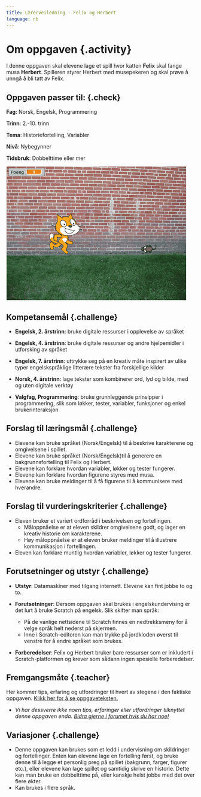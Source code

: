 ```yaml
---
title: Lærerveiledning - Felix og Herbert
language: nb
---
```


# Om oppgaven {.activity}
I denne oppgaven skal elevene lage et spill hvor katten __Felix__ skal fange musa __Herbert__. Spilleren styrer Herbert med musepekeren og skal prøve å unngå å bli tatt av Felix.


## Oppgaven passer til: {.check}
 __Fag__: Norsk, Engelsk, Programmering

__Trinn__: 2.-10. trinn

__Tema__: Historiefortelling, Variabler

__Nivå__: Nybegynner

__Tidsbruk__: Dobbelttime eller mer

![](felix_og_herbert.png)

## Kompetansemål {.challenge}

+ __Engelsk, 2. årstrinn__: bruke digitale ressurser i opplevelse av språket

+ __Engelsk, 4. årstrinn__: bruke digitale ressurser og andre hjelpemidler i utforsking av språket

+ __Engelsk, 7. årstrinn__: uttrykke seg på en kreativ måte inspirert av ulike typer engelskspråklige litterære tekster fra forskjellige kilder

+ __Norsk, 4. årstrinn__: lage tekster som kombinerer ord, lyd og bilde, med og uten digitale verktøy

+ __Valgfag, Programmering__: bruke grunnleggende prinsipper i programmering, slik som løkker, tester, variabler, funksjoner og enkel brukerinteraksjon

## Forslag til læringsmål {.challenge}

+ Elevene kan bruke språket (Norsk/Engelsk) til å beskrive karakterene og omgivelsene i spillet.
+ Elevene kan bruke språket (Norsk/Engelsk)til å generere en bakgrunnsfortelling til Felix og Herbert.
+ Elevene kan forklare hvordan variabler, løkker og tester fungerer.
+ Elevene kan forklare hvordan figurene styres med musa.
+ Elevene kan bruke meldinger til å få figurene til å kommunisere med hverandre.

## Forslag til vurderingskriterier {.challenge}

+ Eleven bruker et variert ordforråd i beskrivelsen og fortellingen.
  + Måloppnåelse er at eleven skildrer omgivelsene godt, og lager en kreativ historie om karakterene.
  + Høy måloppnåelse er at eleven bruker meldinger til å illustrere kommunikasjon i fortellingen.
+ Eleven kan forklare muntlig hvordan variabler, løkker og tester fungerer.

## Forutsetninger og utstyr {.challenge}

+ __Utstyr__: Datamaskiner med tilgang internett. Elevene kan fint jobbe to og to.

+ __Forutsetninger__: Dersom oppgaven skal brukes i engelskundervising er det lurt å bruke Scratch på engelsk. Slik skifter man språk:
  + På de vanlige nettsidene til Scratch finnes en nedtrekksmeny for
    å velge språk helt nederst på skjermen.
  + Inne i Scratch-editoren kan man trykke på jordkloden øverst til
    venstre for å endre språket som brukes.

+ __Forberedelser__: Felix og Herbert bruker bare ressurser som er inkludert i Scratch-platformen og krever som sådann ingen spesielle forberedelser.


## Fremgangsmåte {.teacher}
Her kommer tips, erfaring og utfordringer til hvert av stegene i den faktiske oppgaven. <a href="http://oppgaver.kidsakoder.no/scratch/felix_og_herbert/felix_og_herbert.html" target="_blank_">Klikk her for å se oppgaveteksten.</a>

+ _Vi har dessverre ikke noen tips, erfaringer eller utfordringer tilknyttet denne oppgaven enda. [Bidra gjerne i forumet hvis du har noe!](https://forum.kidsakoder.no/c/oppgaver)_

## Variasjoner {.challenge}
+ Denne oppgaven kan brukes som et ledd i undervisning om skildringer og fortellinger. Enten kan elevene lage en fortelling først, og bruke denne til å legge et personlig preg på spillet (bakgrunn, farger, figurer etc.), eller elevene kan lage spillet og samtidig skrive en historie. Dette kan man bruke en dobbelttime på, eller kanskje helst jobbe med det over flere økter.
+ Kan brukes i flere språk.
